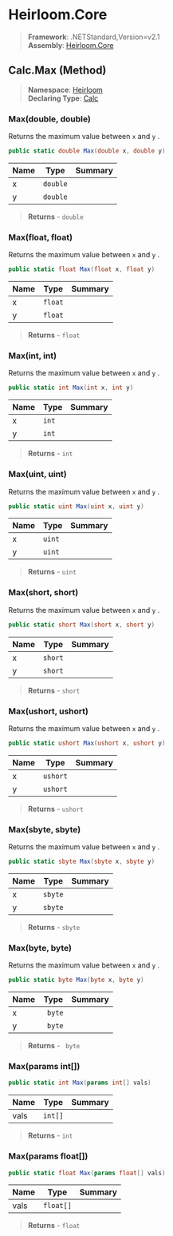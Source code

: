 # Heirloom.Core

> **Framework**: .NETStandard,Version=v2.1  
> **Assembly**: [Heirloom.Core][0]

## Calc.Max (Method)

> **Namespace**: [Heirloom][0]  
> **Declaring Type**: [Calc][1]

### Max(double, double)

Returns the maximum value between `x` and `y` .

```cs
public static double Max(double x, double y)
```

| Name | Type     | Summary |
|------|----------|---------|
| x    | `double` |         |
| y    | `double` |         |

> **Returns** - `double`

### Max(float, float)

Returns the maximum value between `x` and `y` .

```cs
public static float Max(float x, float y)
```

| Name | Type    | Summary |
|------|---------|---------|
| x    | `float` |         |
| y    | `float` |         |

> **Returns** - `float`

### Max(int, int)

Returns the maximum value between `x` and `y` .

```cs
public static int Max(int x, int y)
```

| Name | Type  | Summary |
|------|-------|---------|
| x    | `int` |         |
| y    | `int` |         |

> **Returns** - `int`

### Max(uint, uint)

Returns the maximum value between `x` and `y` .

```cs
public static uint Max(uint x, uint y)
```

| Name | Type   | Summary |
|------|--------|---------|
| x    | `uint` |         |
| y    | `uint` |         |

> **Returns** - `uint`

### Max(short, short)

Returns the maximum value between `x` and `y` .

```cs
public static short Max(short x, short y)
```

| Name | Type    | Summary |
|------|---------|---------|
| x    | `short` |         |
| y    | `short` |         |

> **Returns** - `short`

### Max(ushort, ushort)

Returns the maximum value between `x` and `y` .

```cs
public static ushort Max(ushort x, ushort y)
```

| Name | Type     | Summary |
|------|----------|---------|
| x    | `ushort` |         |
| y    | `ushort` |         |

> **Returns** - `ushort`

### Max(sbyte, sbyte)

Returns the maximum value between `x` and `y` .

```cs
public static sbyte Max(sbyte x, sbyte y)
```

| Name | Type    | Summary |
|------|---------|---------|
| x    | `sbyte` |         |
| y    | `sbyte` |         |

> **Returns** - `sbyte`

### Max(byte, byte)

Returns the maximum value between `x` and `y` .

```cs
public static byte Max(byte x, byte y)
```

| Name | Type    | Summary |
|------|---------|---------|
| x    | ` byte` |         |
| y    | ` byte` |         |

> **Returns** - ` byte`

### Max(params int[])

```cs
public static int Max(params int[] vals)
```

| Name | Type    | Summary |
|------|---------|---------|
| vals | `int[]` |         |

> **Returns** - `int`

### Max(params float[])

```cs
public static float Max(params float[] vals)
```

| Name | Type      | Summary |
|------|-----------|---------|
| vals | `float[]` |         |

> **Returns** - `float`

[0]: ../../../Heirloom.Core.md
[1]: ../Calc.md
